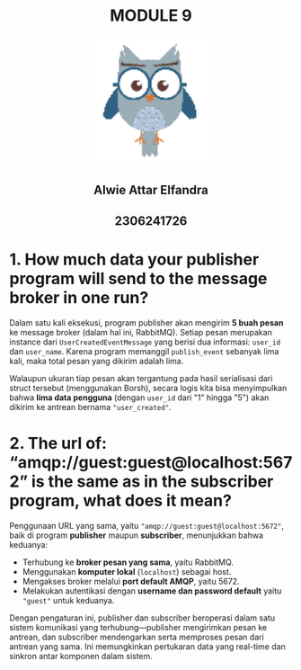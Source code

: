 <div align="center">
    <h1>MODULE 9</h1>
</div>

<div align="center">
    <img src="assets/images/burhan_pixel.png" alt="burhan" width="200"/>
</div>

<div align="center">
    <h2>Alwie Attar Elfandra</h2>
    <h2>2306241726</h2>
</div>

# 1. How much data your publisher program will send to the message broker in one run?

Dalam satu kali eksekusi, program publisher akan mengirim **5 buah pesan** ke message broker (dalam hal ini, RabbitMQ). Setiap pesan merupakan instance dari `UserCreatedEventMessage` yang berisi dua informasi: `user_id` dan `user_name`. Karena program memanggil `publish_event` sebanyak lima kali, maka total pesan yang dikirim adalah lima.

Walaupun ukuran tiap pesan akan tergantung pada hasil serialisasi dari struct tersebut (menggunakan Borsh), secara logis kita bisa menyimpulkan bahwa **lima data pengguna** (dengan `user_id` dari "1" hingga "5") akan dikirim ke antrean bernama `"user_created"`.

# 2. The url of: “amqp://guest:guest@localhost:5672” is the same as in the subscriber program, what does it mean?

Penggunaan URL yang sama, yaitu `"amqp://guest:guest@localhost:5672"`, baik di program **publisher** maupun **subscriber**, menunjukkan bahwa keduanya:

* Terhubung ke **broker pesan yang sama**, yaitu RabbitMQ.
* Menggunakan **komputer lokal** (`localhost`) sebagai host.
* Mengakses broker melalui **port default AMQP**, yaitu 5672.
* Melakukan autentikasi dengan **username dan password default** yaitu `"guest"` untuk keduanya.

Dengan pengaturan ini, publisher dan subscriber beroperasi dalam satu sistem komunikasi yang terhubung—publisher mengirimkan pesan ke antrean, dan subscriber mendengarkan serta memproses pesan dari antrean yang sama. Ini memungkinkan pertukaran data yang real-time dan sinkron antar komponen dalam sistem.